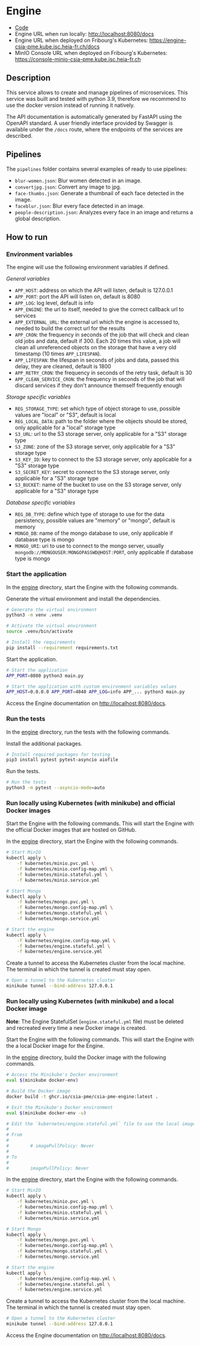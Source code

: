 # Engine

- [Code](../../engine)
- Engine URL when run locally: <http://localhost:8080/docs>
- Engine URL when deployed on Fribourg's Kubernetes: <https://engine-csia-pme.kube.isc.heia-fr.ch/docs>
- MinIO Console URL when deployed on Fribourg's Kubernetes: <https://console-minio-csia-pme.kube.isc.heia-fr.ch>

## Description

This service allows to create and manage pipelines of microservices. This service was built and tested with python 3.9, therefore we recommend to use the docker version instead of running it natively.

The API documentation is automatically generated by FastAPI using the OpenAPI standard. A user friendly interface provided by Swagger is available under the `/docs` route, where the endpoints of the services are described.

## Pipelines

The `pipelines` folder contains several examples of ready to use pipelines:

- `blur-women.json`: Blur women detected in an image.
- `convertjpg.json`: Convert any image to jpg.
- `face-thumbs.json`: Generate a thumbnail of each face detected in the image.
- `faceblur.json`: Blur every face detected in an image.
- `people-description.json`: Analyzes every face in an image and returns a global description.

## How to run

### Environment variables

The engine will use the following environment variables if defined.

*General variables*

- `APP_HOST`: address on which the API will listen, default is 127.0.0.1
- `APP_PORT`: port the API will listen on, default is 8080
- `APP_LOG`: log level, default is info
- `APP_ENGINE`: the url to itself, needed to give the correct callback url to services
- `APP_EXTERNAL_URL`: the external url which the engine is accessed to, needed to build the correct url for the results
- `APP_CRON`: the frequency in seconds of the job that will check and clean old jobs and data, default if 300. Each 20 times this value, a job will clean all unreferenced objects on the storage that have a very old timestamp (10 times `APP_LIFESPAN`).
- `APP_LIFESPAN`: the lifespan in seconds of jobs and data, passed this delay, they are cleaned, default is 1800
- `APP_RETRY_CRON`: the frequency in seconds of the retry task, default is 30
- `APP_CLEAN_SERVICE_CRON`: the frequency in seconds of the job that will discard services if they don't announce themself frequently enough

*Storage specific variables*

- `REG_STORAGE_TYPE`: set which type of object storage to use, possible values are "local" or "S3", default is local
- `REG_LOCAL_DATA`: path to the folder where the objects should be stored, only applicable for a "local" storage type
- `S3_URL`: url to the S3 storage server, only applicable for a "S3" storage type
- `S3_ZONE`: zone of the S3 storage server, only applicable for a "S3" storage type
- `S3_KEY_ID`: key to connect to the S3 storage server, only applicable for a "S3" storage type
- `S3_SECRET_KEY`: secret to connect to the S3 storage server, only applicable for a "S3" storage type
- `S3_BUCKET`: name of the bucket to use on the S3 storage server, only applicable for a "S3" storage type

*Database specific variables*

- `REG_DB_TYPE`: define which type of storage to use for the data persistency, possible values are "memory" or "mongo", default is memory
- `MONGO_DB`: name of the mongo database to use, only applicable if database type is mongo
- `MONGO_URI`: uri to use to connect to the mongo server, usually `mongodb://MONGOUSER:MONGOPASSWD@HOST:PORT`, only applicable if database type is mongo

### Start the application

In the [engine](../../engine) directory, start the Engine with the following commands.

Generate the virtual environment and install the dependencies.

```sh
# Generate the virtual environment
python3 -m venv .venv

# Activate the virtual environment
source .venv/bin/activate

# Install the requirements
pip install --requirement requirements.txt
```

Start the application.

```sh
# Start the application
APP_PORT=8080 python3 main.py

# Start the application with custom environment variables values
APP_HOST=0.0.0.0 APP_PORT=4040 APP_LOG=info APP_... python3 main.py
```

Access the Engine documentation on <http://localhost:8080/docs>.

### Run the tests

In the [engine](../../engine) directory, run the tests with the following commands.

Install the additional packages.

```sh
# Install required packages for testing
pip3 install pytest pytest-asyncio aiofile
```

Run the tests.

```sh
# Run the tests
python3 -m pytest --asyncio-mode=auto
```

### Run locally using Kubernetes (with minikube) and official Docker images

Start the Engine with the following commands. This will start the Engine with the official Docker images that are hosted on GitHub.

In the [engine](../../engine) directory, start the Engine with the following commands.

```sh
# Start MinIO
kubectl apply \
    -f kubernetes/minio.pvc.yml \
    -f kubernetes/minio.config-map.yml \
    -f kubernetes/minio.stateful.yml \
    -f kubernetes/minio.service.yml

# Start Mongo
kubectl apply \
    -f kubernetes/mongo.pvc.yml \
    -f kubernetes/mongo.config-map.yml \
    -f kubernetes/mongo.stateful.yml \
    -f kubernetes/mongo.service.yml

# Start the engine
kubectl apply \
    -f kubernetes/engine.config-map.yml \
    -f kubernetes/engine.stateful.yml \
    -f kubernetes/engine.service.yml
```

Create a tunnel to access the Kubernetes cluster from the local machine. The terminal in which the tunnel is created must stay open.

```sh
# Open a tunnel to the Kubernetes cluster
minikube tunnel --bind-address 127.0.0.1
```

### Run locally using Kubernetes (with minikube) and a local Docker image

**Note**: The Engine StatefulSet (`engine.stateful.yml` file) must be deleted and recreated every time a new Docker image is created.

Start the Engine with the following commands. This will start the Engine with the a local Docker image for the Engine.

In the [engine](../../engine) directory, build the Docker image with the following commands.

```sh
# Access the Minikube's Docker environment
eval $(minikube docker-env)

# Build the Docker image
docker build -t ghcr.io/csia-pme/csia-pme-engine:latest .

# Exit the Minikube's Docker environment
eval $(minikube docker-env -u)

# Edit the `kubernetes/engine.stateful.yml` file to use the local image by uncommented the line `imagePullPolicy`
#
# From
#
#        # imagePullPolicy: Never
#
# To
#
#        imagePullPolicy: Never
```

In the [engine](../../engine) directory, start the Engine with the following commands.

```sh
# Start MinIO
kubectl apply \
    -f kubernetes/minio.pvc.yml \
    -f kubernetes/minio.config-map.yml \
    -f kubernetes/minio.stateful.yml \
    -f kubernetes/minio.service.yml

# Start Mongo
kubectl apply \
    -f kubernetes/mongo.pvc.yml \
    -f kubernetes/mongo.config-map.yml \
    -f kubernetes/mongo.stateful.yml \
    -f kubernetes/mongo.service.yml

# Start the engine
kubectl apply \
    -f kubernetes/engine.config-map.yml \
    -f kubernetes/engine.stateful.yml \
    -f kubernetes/engine.service.yml
```

Create a tunnel to access the Kubernetes cluster from the local machine. The terminal in which the tunnel is created must stay open.

```sh
# Open a tunnel to the Kubernetes cluster
minikube tunnel --bind-address 127.0.0.1
```

Access the Engine documentation on <http://localhost:8080/docs>.
